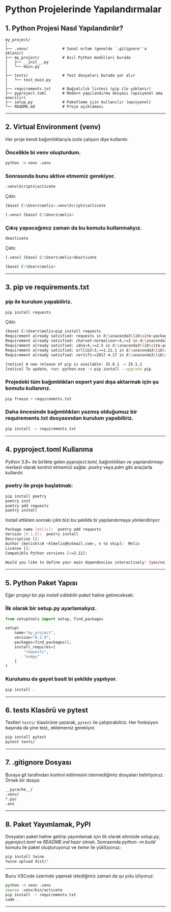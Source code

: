 # Python Projelerinde Yapılandırmalar

## 1. Python Projesi Nasıl Yapılandırılır?

```
my_project/
│
├── .venv/               # Sanal ortam (genelde `.gitignore`'a eklenir)
├── my_project/          # Asıl Python modülleri burada
│   ├── __init__.py
│   └── main.py
│
├── tests/               # Test dosyaları burada yer alır
│   └── test_main.py
│
├── requirements.txt     # Bağımlılık listesi (pip ile yüklenir)
├── pyproject.toml       # Modern yapılandırma dosyası (opsiyonel ama önerilir)
├── setup.py             # Paketleme için kullanılır (opsiyonel)
└── README.md            # Proje açıklaması
```

---

## 2. Virtual Environment (venv)

Her proje kendi bağımlılıklarıyla izole çalışsın diye kullanılır.

### Öncelikle bi venv oluşturdum.
```bash
python -m venv .venv
```

### Sonrasında bunu aktive etmemiz gerekiyor.
```bash
.venv\Scripts\activate
```
Çıktı:
```bash
(base) C:\Users\melis>.venv\Scripts\activate

(.venv) (base) C:\Users\melis>
```

### Çıkış yapacağımız zaman da bu komutu kullanmalıyız.
```bash
deactivate
```
Çıktı:
```bash
(.venv) (base) C:\Users\melis>deactivate

(base) C:\Users\melis>
```

---

## 3. pip ve requirements.txt

### pip ile kurulum yapabiliriz.
```bash
pip install requests
```
Çıktı:
```bash
(base) C:\Users\melis>pip install requests
Requirement already satisfied: requests in d:\anaconda3\lib\site-packages (2.32.2)
Requirement already satisfied: charset-normalizer<4,>=2 in d:\anaconda3\lib\site-packages (from requests) (2.0.4)
Requirement already satisfied: idna<4,>=2.5 in d:\anaconda3\lib\site-packages (from requests) (3.7)
Requirement already satisfied: urllib3<3,>=1.21.1 in d:\anaconda3\lib\site-packages (from requests) (2.2.2)
Requirement already satisfied: certifi>=2017.4.17 in d:\anaconda3\lib\site-packages (from requests) (2024.12.14)

[notice] A new release of pip is available: 25.0.1 -> 25.1.1
[notice] To update, run: python.exe -m pip install --upgrade pip
```

### Projedeki tüm bağımlılıkları export yani dışa aktarmak için şu komutu kullanırız.
```bash
pip freeze > requirements.txt
```

### Daha öncesinde bağımlılıkları yazmış olduğumuz bir requirements.txt dosyasından kurulum yapabiliriz.
```bash
pip install -r requirements.txt
```

---

## 4. pyproject.toml Kullanma

Python 3.8+ ile birlikte gelen *pyproject.toml*, bağımlılıkları ve yapılandırmayı merkezi olarak kontrol etmemizi sağlar. *poetry* veya *pdm* gibi araçlarla kullanılır.

### poetry ile proje başlatmak:
```bash
pip install poetry
poetry init
poetry add requests
poetry install
```
Install ettikten sonraki çıktı bizi bu şekilde bi yapılandırmaya yönlendiriyor:
```bash
Package name [melis]:  poetry add requests
Version [0.1.0]:  poetry install
Description []:  
Author [melisklc0 <klmelis@hotmail.com>, n to skip]:  Melis
License []:
Compatible Python versions [>=3.12]:

Would you like to define your main dependencies interactively? (yes/no) [yes]
```
---

## 5. Python Paket Yapısı

Eğer projeyi bir *pip install edilebilir paket* haline getireceksek:

### İlk olarak bir setup.py ayarlamalıyız.
```python
from setuptools import setup, find_packages

setup(
    name="my_project",
    version="0.1.0",
    packages=find_packages(),
    install_requires=[
        "requests",
        "numpy"
    ]
)
```

### Kurulumu da gayet basit bi şekilde yapılıyor.
```bash
pip install .
```

---

## 6. tests Klasörü ve pytest

Testleri `tests/` klasörüne yazarak, `pytest` ile çalıştırabiliriz. Her fonksiyon başında da yine test_ eklememiz gerekiyor.
```bash
pip install pytest
pytest tests/
```

---

## 7. .gitignore Dosyası

Buraya git tarafından kontrol edilmesini istemediğimiz dosyaları belirtiyoruz.
Örnek bir dosya:
```bash
__pycache__/
.venv/
*.pyc
.env
```

---

## 8. Paket Yayımlamak, PyPI

Dosyaları paket haline getirip yayımlamak için ilk olarak elimizde *setup.py*, *pyproject.toml* ve *README.md* hazır olmalı.
Sonrasında *python -m build* komutu ile paket oluşturuyoruz ve *twine* ile yüklüyoruz:
```bash
pip install twine
twine upload dist/*
```

---
Bunu VSCode üzerinde yapmak istediğimiz zaman da şu yolu izliyoruz:
```bash
python -m venv .venv
source .venv/bin/activate
pip install -r requirements.txt
code .
```

---

